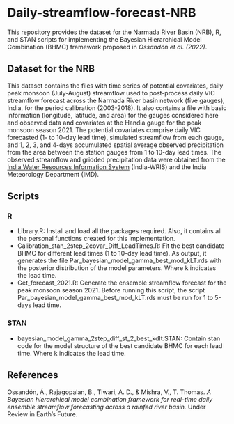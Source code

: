 # Daily-streamflow-forecast-NRB
This repository provides the dataset for the Narmada River Basin (NRB), R, and STAN scripts for implementing the Bayesian Hierarchical Model Combination (BHMC) framework proposed in _Ossandón et al. (2022)_. 
## Dataset for the NRB
This dataset contains the files with time series of potential covariates, daily peak monsoon (July-August) streamflow used to post-process daily VIC streamflow forecast across the Narmada River basin network (five gauges), India, for the period calibration (2003-2018). It also contains a file with basic information (longitude, latitude, and area) for the gauges considered here and observed data and covariates at the Handia gauge for the peak monsoon season 2021. The potential covariates comprise daily VIC forecasted (1- to 10-day lead time), simulated streamflow from each gauge, and 1, 2, 3, and 4-days accumulated spatial average observed precipitation from the area between the station gauges from 1 to 10-day lead times. The observed streamflow and gridded precipitation data were obtained from the [India Water Resources Information System](https://indiawris.gov.in/wris/#/) (India-WRIS) and the India Meteorology Department (IMD).
## Scripts
### R
- Library.R: Install and load all the packages required. Also, it contains all the personal functions created for this implementation. 
- Calibration_stan_2step_2covar_Diff_LeadTimes.R: Fit the best candidate BHMC for different lead times (1 to 10-day lead time). As output, it generates the file Par_bayesian_model_gamma_best_mod_kLT.rds with the posterior distribution of the model parameters. Where k indicates the lead time.
- Get_forecast_2021.R: Generate the ensemble streamflow forecast for the peak monsoon season 2021. Before running this script, the script Par_bayesian_model_gamma_best_mod_kLT.rds must be run for 1 to 5-days lead time. 
### STAN
- bayesian_model_gamma_2step_diff_st_2_best_kdlt.STAN: Contain stan code for the model structure of the best candidate BHMC for each lead time. Where k indicates the lead time.
## References
Ossandón, Á., Rajagopalan, B., Tiwari, A. D., & Mishra, V., T. Thomas. _A Bayesian hierarchical model combination framework for real-time daily ensemble streamflow forecasting across a rainfed river basin._ Under Review in Earth’s Future. 
